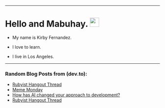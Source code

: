 
<img src="https://komarev.com/ghpvc/?username=kirbygit&style=flat-square&color=blue" alt=""/>

---
<h1>
  Hello and Mabuhay.
  <img src="https://media.giphy.com/media/hvRJCLFzcasrR4ia7z/giphy.gif" width="30px"/>
</h1>

- My name is Kirby Fernandez.

- I love to learn.

- I live in Los Angeles.

---

### Random Blog Posts from (dev.to):
<!-- BLOG-POST-LIST:START -->
- [Rubyist Hangout Thread](https://dev.to/ben/rubyist-hangout-thread-g3d)
- [Meme Monday](https://dev.to/ben/meme-monday-43bd)
- [How has AI changed your approach to development?](https://dev.to/ben/how-has-ai-changed-your-approach-to-development-2hk0)
- [Rubyist Hangout Thread](https://dev.to/devteam/rubyist-hangout-thread-859)
<!-- BLOG-POST-LIST:END -->
